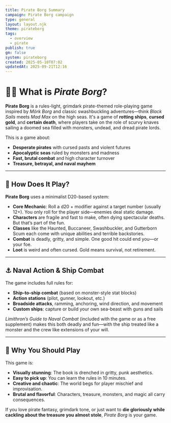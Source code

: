 ```yaml
---
title: Pirate Borg Summary
campaign: Pirate Borg campaign
type: general
layout: layout.njk
theme: pirateborg
tags:
  - overview
  - pirate
publish: true
gm: false
system: pirateborg
created: 2025-05-10T07:02
updatedAt: 2025-09-21T12:16
---
```


# 🏴‍☠️ What is *Pirate Borg*?

**Pirate Borg** is a rules-light, grimdark pirate-themed role-playing game inspired by *Mörk Borg* and classic swashbuckling adventures—think *Black Sails* meets *Mad Max* on the high seas. It's a game of **rotting ships**, **cursed gold**, and **certain death**, where players take on the role of scurvy knaves sailing a doomed sea filled with monsters, undead, and dread pirate lords.

This is a game about:
- **Desperate pirates** with cursed pasts and violent futures
- **Apocalyptic seas** ruled by monsters and madness
- **Fast, brutal combat** and high character turnover
- **Treasure, betrayal, and naval mayhem**

---

## 🎲 How Does It Play?

**Pirate Borg** uses a minimalist D20-based system:

- **Core Mechanic**: Roll a d20 + modifier against a target number (usually 12+). You only roll for the player side—enemies deal static damage.
- **Characters** are fragile and fast to make, often dying spectacular deaths. But that’s part of the fun.
- **Classes** like the Haunted, Buccaneer, Swashbuckler, and Gutterborn Scum each come with unique abilities and terrible backstories.
- **Combat** is deadly, gritty, and simple. One good hit could end you—or your foe.
- **Loot** is weird and often cursed. Gold means survival, not retirement.

---

## ⚓ Naval Action & Ship Combat

The game includes full rules for:
- **Ship-to-ship combat** (based on monster-style stat blocks)
- **Action stations** (pilot, gunner, lookout, etc.)
- **Broadside attacks**, ramming, anchoring, wind direction, and movement
- **Custom ships**: capture or build your own sea-beast with guns and sails

*Limithron’s Guide to Naval Combat* (included with the game or as a free supplement) makes this both deadly and fun—with the ship treated like a monster and the crew like extensions of your will.

---

## 🐙 Why You Should Play

This game is:
- **Visually stunning**: The book is drenched in gritty, punk aesthetics.
- **Easy to pick up**: You can learn the rules in 10 minutes.
- **Creative and chaotic**: The world begs for player mischief and improvisation.
- **Brutal and flavorful**: Characters, treasure, monsters, and magic all carry consequences.

If you love pirate fantasy, grimdark tone, or just want to **die gloriously while cackling about the treasure you almost stole**, *Pirate Borg* is your game.
